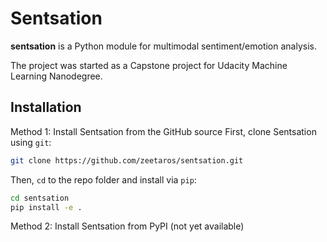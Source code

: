 # Sentsation
__sentsation__ is a Python module for multimodal sentiment/emotion analysis.

The project was started as a Capstone project for Udacity Machine Learning Nanodegree.

## Installation
Method 1: Install Sentsation from the GitHub source
 First, clone Sentsation using `git`:

```sh
git clone https://github.com/zeetaros/sentsation.git
```

 Then, `cd` to the repo folder and install via `pip`:
```sh
cd sentsation
pip install -e .
```

Method 2: Install Sentsation from PyPI
 (not yet available)
